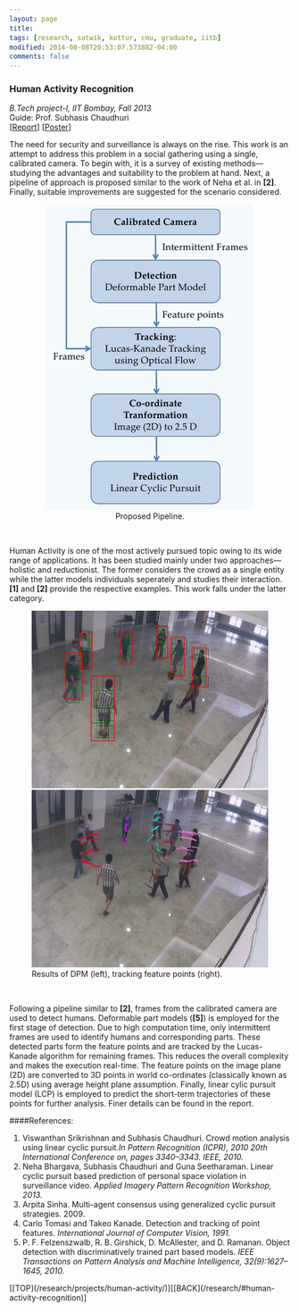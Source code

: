 ```yaml
---
layout: page
title:
tags: [research, satwik, kottur, cmu, graduate, iitb]
modified: 2014-08-08T20:53:07.573882-04:00
comments: false
---
```


### Human Activity Recognition

*B.Tech project-I, IIT Bombay, Fall 2013*  
Guide: Prof. Subhasis Chaudhuri  
[[Report](/reports/HumanActivity-Report.pdf)] [[Poster](HumanActivity-Poster.pdf)]  

The need for security and surveillance is always on the rise. This work is an attempt to address this problem in a social gathering using a single, calibrated camera. To begin with, it is a survey of existing methods&mdash;studying the advantages and suitability to the problem at hand. Next, a pipeline of approach is proposed similar to the work of Neha et al. in <b>[2]</b>. Finally, suitable improvements are suggested for the scenario considered.

<figure align="center">
    <a href="/images/human-pipeline.jpg"><img src="/images/human-pipeline.jpg"></a>
    <figcaption>Proposed Pipeline.</figcaption>
</figure><br/>

Human Activity is one of the most actively pursued topic owing to its wide range of applications. It has been studied mainly under two approaches&mdash;holistic and reductionist. The former considers the crowd as a single entity while the latter models individuals seperately and studies their interaction. <b>[1]</b> and <b>[2]</b> provide the respective examples. This work falls under the latter category.

<figure class="half">
    <a href="/images/human-dpm.jpg"><img src="/images/human-dpm.jpg"></a>
    <a href="/images/human-track.jpg"><img src="/images/human-track.jpg"></a>
    <figcaption>Results of DPM (left), tracking feature points (right).</figcaption>
</figure><br/>

Following a pipeline similar to <b>[2]</b>, frames from the calibrated camera are used to detect humans. Deformable part models (<b>[5]</b>) is employed for the first stage of detection. Due to high computation time, only intermittent frames are used to identify humans and corresponding parts. These detected parts form the feature points and are tracked by the Lucas-Kanade algorithm for remaining frames. This reduces the overall complexity and makes the execution real-time. The feature points on the image plane (2D) are converted to 3D points in world co-ordinates (classically known as 2.5D) using average height plane assumption. Finally, linear cylic pursuit model (LCP) is employed to predict the short-term trajectories of these points for further analysis. Finer details can be found in the report.

####References:
<ol class="references">
<li>Viswanthan Srikrishnan and Subhasis Chaudhuri. Crowd motion analysis using linear cyclic pursuit.<i>In Pattern Recognition (ICPR), 2010 20th International Conference on, pages 3340–3343. IEEE, 2010.</i></li>
<li>Neha Bhargava, Subhasis Chaudhuri and Guna Seetharaman. Linear cyclic pursuit based prediction of personal space violation in surveillance video. <i>Applied Imagery Pattern Recognition Workshop, 2013.</i></li>
<li>Arpita Sinha. Multi-agent consensus using generalized cyclic pursuit strategies. 2009.</li>
<li>Carlo Tomasi and Takeo Kanade. Detection and tracking of point features. <i>International Journal of Computer Vision, 1991.</i></li>
<li>P. F. Felzenszwalb, R. B. Girshick, D. McAllester, and D. Ramanan. Object detection with discriminatively trained part based models. <i>IEEE Transactions on Pattern Analysis and Machine Intelligence, 32(9):1627–1645, 2010.</i></li>
</ol>
[[TOP](/research/projects/human-activity/)][[BACK](/research/#human-activity-recognition)]  
